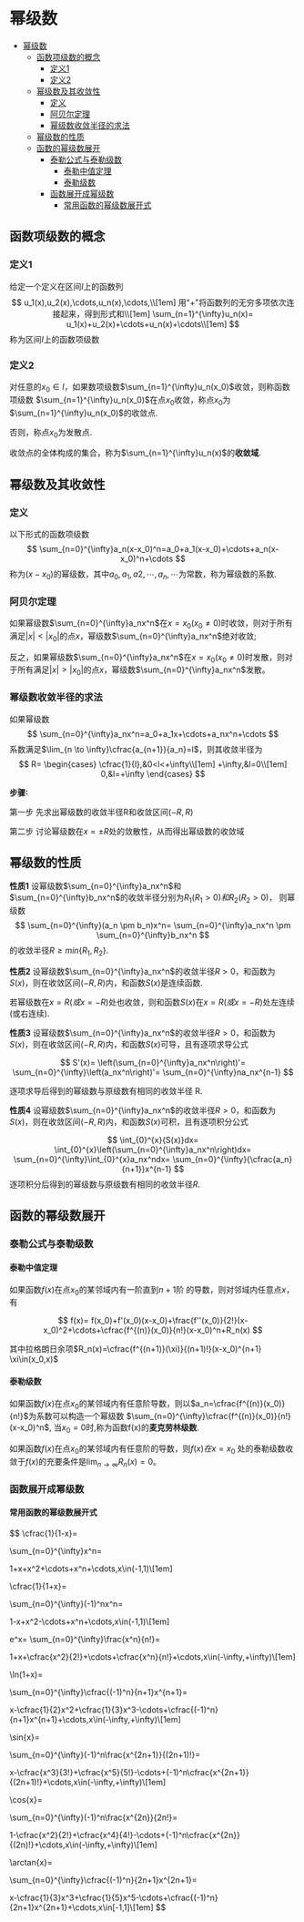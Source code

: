 # 幂级数

- [幂级数](#幂级数)
  - [函数项级数的概念](#函数项级数的概念)
    - [定义1](#定义1)
    - [定义2](#定义2)
  - [幂级数及其收敛性](#幂级数及其收敛性)
    - [定义](#定义)
    - [阿贝尔定理](#阿贝尔定理)
    - [幂级数收敛半径的求法](#幂级数收敛半径的求法)
  - [幂级数的性质](#幂级数的性质)
  - [函数的幂级数展开](#函数的幂级数展开)
    - [泰勒公式与泰勒级数](#泰勒公式与泰勒级数)
      - [泰勒中值定理](#泰勒中值定理)
      - [泰勒级数](#泰勒级数)
    - [函数展开成幂级数](#函数展开成幂级数)
      - [常用函数的幂级数展开式](#常用函数的幂级数展开式)

## 函数项级数的概念

### 定义1
   
给定一个定义在区间$I$上的函数列
$$
u_1(x),u_2(x),\cdots,u_n(x),\cdots,\\[1em]
用“+"将函数列的无穷多项依次连接起来，得到形式和\\[1em]
\sum_{n=1}^{\infty}u_n(x)=
u_1(x)+u_2(x)+\cdots+u_n(x)+\cdots\\[1em]
$$
称为区间$I$上的函数项级数

### 定义2

对任意的$x_0\in{I}$，如果数项级数$\sum_{n=1}^{\infty}u_n(x_0)$收敛，则称函数项级数
$\sum_{n=1}^{\infty}u_n(x_0)$在点$x_0$收敛，称点$x_0$为$\sum_{n=1}^{\infty}u_n(x_0)$的收敛点.

否则，称点$x_0$为发散点.

收敛点的全体构成的集合，称为$\sum_{n=1}^{\infty}u_n(x)$的**收敛域**.

## 幂级数及其收敛性

### 定义

以下形式的函数项级数
$$
\sum_{n=0}^{\infty}a_n(x-x_0)^n=a_0+a_1(x-x_0)+\cdots+a_n(x-x_0)^n+\cdots
$$
称为$(x-x_0)$的幂级数，其中$a_0,a_1,a2,\cdots,a_n,\cdots$为常数，称为幂级数的系数.

### 阿贝尔定理

如果幂级数$\sum_{n=0}^{\infty}a_nx^n$在$x=x_0(x_0\ne0)$时收敛，则对于所有满足$|x|<|x_0|$的点$x$，幂级数$\sum_{n=0}^{\infty}a_nx^n$绝对收敛;

反之，如果幂级数$\sum_{n=0}^{\infty}a_nx^n$在$x=x_0(x_0\ne0)$时发散，则对于所有满足$|x|>|x_0|$的点$x$，幂级数$\sum_{n=0}^{\infty}a_nx^n$发散。

### 幂级数收敛半径的求法

如果幂级数
$$
\sum_{n=0}^{\infty}a_nx^n=a_0+a_1x+\cdots+a_nx^n+\cdots
$$
系数满足$\lim_{n \to \infty}\cfrac{a_{n+1}}{a_n}=l$，则其收敛半径为
$$
R=
\begin{cases}
    \cfrac{1}{l},&0<l<+\infty\\[1em]
    +\infty,&l=0\\[1em]
    0,&l=+\infty
\end{cases}
$$

**步骤∶**

第一步 先求出幂级数的收敛半径R和收敛区间$(-R,R)$

第二步 讨论幂级数在$x=\pm{R}$处的敛散性，从而得出幂级数的收敛域

## 幂级数的性质

**性质1** 设幂级数$\sum_{n=0}^{\infty}a_nx^n$和$\sum_{n=0}^{\infty}b_nx^n$的收敛半径分别为$R_1(R_1>0)和R_2(R_2>0)$，
则幂级数
$$
\sum_{n=0}^{\infty}(a_n \pm b_n)x^n=
\sum_{n=0}^{\infty}a_nx^n \pm \sum_{n=0}^{\infty}b_nx^n
$$
的收敛半径$R≥ min\{R_1,R_2\}$.

**性质2**  设幂级数$\sum_{n=0}^{\infty}a_nx^n$的收敛半径$R>0$，和函数为$S(x)$，则在收敛区间$(-R,R)$内，和函数$S(x)$是连续函数.

若幂级数在$x=R(或x=-R)$处也收敛，则和函数$S(x)$在$x=R(或x=-R)$处左连续(或右连续).

**性质3** 设幂级数$\sum_{n=0}^{\infty}a_nx^n$的收敛半径$R>0$，和函数为$S(x)$，则在收敛区间$(-R,R)$内，和函数$S(x)$可导，且有逐项求导公式

$$
S'(x)=
\left(\sum_{n=0}^{\infty}a_nx^n\right)'=
\sum_{n=0}^{\infty}\left(a_nx^n\right)'=
\sum_{n=0}^{\infty}na_nx^{n-1}
$$

逐项求导后得到的幂级数与原级数有相同的收敛半径 R.

**性质4**
设幂级数$\sum_{n=0}^{\infty}a_nx^n$的收敛半径$R>0$，和函数为$S(x)$，则在收敛区间$(-R,R)$内，和函数$S(x)$可积，且有逐项积分公式

$$
\int_{0}^{x}{S(x)}dx=
\int_{0}^{x}\left(\sum_{n=0}^{\infty}a_nx^n\right)dx=
\sum_{n=0}^{\infty}\int_{0}^{x}a_nx^ndx=
\sum_{n=0}^{\infty}{\cfrac{a_n}{n+1}}x^{n-1}
$$
逐项积分后得到的幂级数与原级数有相同的收敛半径$R$.

## 函数的幂级数展开

### 泰勒公式与泰勒级数

#### 泰勒中值定理

如果函数$f(x)$在点$x_0$的某邻域内有一阶直到$n+1$阶
的导数，则对邻域内任意点$x$，有

$$
f(x)=
f(x_0)+f'(x_0)(x-x_0)+\frac{f''(x_0)}{2!}(x-x_0)^2+\cdots+\cfrac{f^{(n)}(x_0)}{n!}(x-x_0)^n+R_n(x)
$$

其中拉格朗日余项$R_n(x)=\cfrac{f^{(n+1)}(\xi)}{(n+1)!}(x-x_0)^{n+1} \xi\in(x_0,x)$

#### 泰勒级数

如果函数$f(x)$在点$x_0$的某邻域内有任意阶导数，则以$a_n=\cfrac{f^{(n)}(x_0)}{n!}$为系数可以构造一个幂级数
$\sum_{n=0}^{\infty}\cfrac{f^{(n)}(x_0)}{n!}(x-x_0)^n$,
当$x_0=0$时,称为函数f(x)的**麦克劳林级数**.

如果函数$f(x)$在点$x_0$的某邻域内有任意阶的导数，则$f(x)在x=x_0$
处的泰勒级数收敛于$f(x)$的充要条件是$\lim_{n \to \infty} R_n(x)=0$。

### 函数展开成幂级数

#### 常用函数的幂级数展开式

$$
\cfrac{1}{1-x}=

\sum_{n=0}^{\infty}x^n=

1+x+x^2+\cdots+x^n+\cdots,x\in(-1,1)\\[1em]

\cfrac{1}{1+x}=

\sum_{n=0}^{\infty}(-1)^nx^n=

1-x+x^2-\cdots+x^n+\cdots,x\in(-1,1)\\[1em]

e^x=
\sum_{n=0}^{\infty}\frac{x^n}{n!}=

1+x+\cfrac{x^2}{2!}+\cdots+\cfrac{x^n}{n!}+\cdots,x\in(-\infty,+\infty)\\[1em]

\ln(1+x)=

\sum_{n=0}^{\infty}\cfrac{(-1)^n}{n+1}x^{n+1}=

x-\cfrac{1}{2}x^2+\cfrac{1}{3}x^3-\cdots+\cfrac{(-1)^n}{n+1}x^{n+1}+\cdots,x\in(-\infty,+\infty)\\[1em]

\sin{x}=

\sum_{n=0}^{\infty}(-1)^n\frac{x^{2n+1}}{(2n+1)!}=

x-\cfrac{x^3}{3!}+\cfrac{x^5}{5!}-\cdots+(-1)^n\cfrac{x^{2n+1}}{(2n+1)!}+\cdots,x\in(-\infty,+\infty)\\[1em]

\cos{x}=

\sum_{n=0}^{\infty}(-1)^n\frac{x^{2n}}{2n!}=

1-\cfrac{x^2}{2!}+\cfrac{x^4}{4!}-\cdots+(-1)^n\cfrac{x^{2n}}{(2n)!}+\cdots,x\in(-\infty,+\infty)\\[1em]

\arctan{x}=

\sum_{n=0}^{\infty}\cfrac{(-1)^n}{2n+1}x^{2n+1}=

x-\cfrac{1}{3}x^3+\cfrac{1}{5}x^5-\cdots+\cfrac{(-1)^n}{2n+1}x^{2n+1}+\cdots,x\in[-1,1]\\[1em]
$$
